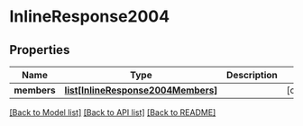 # InlineResponse2004

## Properties
Name | Type | Description | Notes
------------ | ------------- | ------------- | -------------
**members** | [**list[InlineResponse2004Members]**](InlineResponse2004Members.md) |  | [optional] 

[[Back to Model list]](../README.md#documentation-for-models) [[Back to API list]](../README.md#documentation-for-api-endpoints) [[Back to README]](../README.md)

